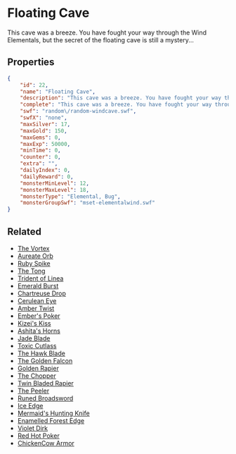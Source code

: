 # Floating Cave

This cave was a breeze. You have fought your way through the Wind Elementals, but the secret of the floating cave is still a mystery...

## Properties

```json
{
    "id": 22,
    "name": "Floating Cave",
    "description": "This cave was a breeze. You have fought your way through the Wind Elementals, but the secret of the floating cave is still a mystery...",
    "complete": "This cave was a breeze. You have fought your way through the Wind Elementals, but the secret of the floating cave is still a mystery...",
    "swf": "random\/random-windcave.swf",
    "swfX": "none",
    "maxSilver": 17,
    "maxGold": 150,
    "maxGems": 0,
    "maxExp": 50000,
    "minTime": 0,
    "counter": 0,
    "extra": "",
    "dailyIndex": 0,
    "dailyReward": 0,
    "monsterMinLevel": 12,
    "monsterMaxLevel": 18,
    "monsterType": "Elemental, Bug",
    "monsterGroupSwf": "mset-elementalwind.swf"
}
```

## Related

- [The Vortex](../items/276-the-vortex.md)
- [Aureate Orb](../items/280-aureate-orb.md)
- [Ruby Spike](../items/285-ruby-spike.md)
- [The Tong](../items/287-the-tong.md)
- [Trident of Linea](../items/295-trident-of-linea.md)
- [Emerald Burst](../items/297-emerald-burst.md)
- [Chartreuse Drop](../items/298-chartreuse-drop.md)
- [Cerulean Eye](../items/303-cerulean-eye.md)
- [Amber Twist](../items/310-amber-twist.md)
- [Ember's Poker](../items/313-ember-s-poker.md)
- [Kizei's Kiss](../items/314-kizei-s-kiss.md)
- [Ashita's Horns](../items/316-ashita-s-horns.md)
- [Jade Blade](../items/318-jade-blade.md)
- [Toxic Cutlass](../items/335-toxic-cutlass.md)
- [The Hawk Blade](../items/339-the-hawk-blade.md)
- [The Golden Falcon](../items/340-the-golden-falcon.md)
- [Golden Rapier](../items/343-golden-rapier.md)
- [The Chopper](../items/344-the-chopper.md)
- [Twin Bladed Rapier](../items/345-twin-bladed-rapier.md)
- [The Peeler](../items/346-the-peeler.md)
- [Runed Broadsword](../items/348-runed-broadsword.md)
- [Ice Edge](../items/352-ice-edge.md)
- [Mermaid's Hunting Knife](../items/366-mermaid-s-hunting-knife.md)
- [Enamelled Forest Edge](../items/368-enamelled-forest-edge.md)
- [Violet Dirk](../items/370-violet-dirk.md)
- [Red Hot Poker](../items/371-red-hot-poker.md)
- [ChickenCow Armor](../items/1424-chickencow-armor.md)

